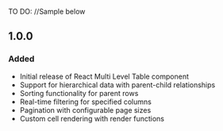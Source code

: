 TO DO: //Sample below

## 1.0.0 

### Added

- Initial release of React Multi Level Table component
- Support for hierarchical data with parent-child relationships
- Sorting functionality for parent rows
- Real-time filtering for specified columns
- Pagination with configurable page sizes
- Custom cell rendering with render functions